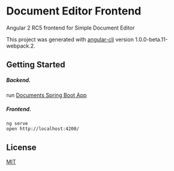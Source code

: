 # Document Editor Frontend

Angular 2 RC5 frontend for Simple Document Editor

This project was generated with [angular-cli](https://github.com/angular/angular-cli) version 1.0.0-beta.11-webpack.2.

## Getting Started

##### Backend.
run [Documents Spring Boot App](https://github.com/wjke/document-editor-backend-spring)

##### Frontend.
```
ng serve
open http://localhost:4200/
```

## License

[MIT](/LICENSE)